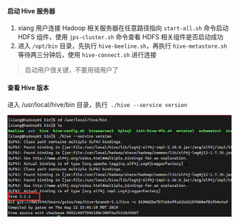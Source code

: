 #### 启动 Hive 服务器

1. xiang 用户连接 Hadoop 相关服务器在任意路径指向 `start-all.sh` 命令启动 HDFS 组件，使用 `jps-cluster.sh` 命令查看 HDFS 相关组件是否启动成功
2. 进入 `/opt/bin` 目录，先执行 `hive-beeline.sh`，再执行 `hive-metastore.sh` 等待两三分钟后，使用  `hive-connect.sh` 进行连接

> 启动用户很关键，不要用错用户了



#### 查看 Hive 版本

进入 /usr/local/hive/bin 目录，执行` ./hive --service version`

![image-20240605231607233](images/0、Hive基本操作/image-20240605231607233.png)



